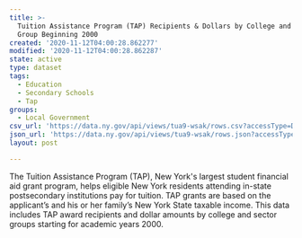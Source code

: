 ```yaml
---
title: >-
  Tuition Assistance Program (TAP) Recipients & Dollars by College and Sector
  Group Beginning 2000
created: '2020-11-12T04:00:28.862277'
modified: '2020-11-12T04:00:28.862287'
state: active
type: dataset
tags:
  - Education
  - Secondary Schools
  - Tap
groups:
  - Local Government
csv_url: 'https://data.ny.gov/api/views/tua9-wsak/rows.csv?accessType=DOWNLOAD'
json_url: 'https://data.ny.gov/api/views/tua9-wsak/rows.json?accessType=DOWNLOAD'
layout: post

---
```

The Tuition Assistance Program (TAP), New York's largest student financial aid grant program, helps eligible New York residents attending in-state postsecondary institutions pay for tuition. TAP grants are based on the applicant’s and his or her family’s New York State taxable income.  This data includes TAP award recipients and dollar amounts by college and sector groups starting for academic years 2000.
